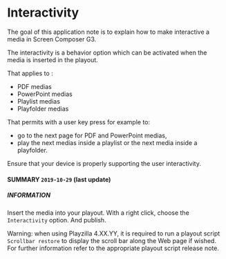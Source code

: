 # Interactivity

The goal of this application note is to explain how to make interactive a media in Screen Composer G3.

The interactivity is a behavior option which can be activated when the media is inserted in the playout. 

That applies to :

- PDF medias
- PowerPoint medias
- Playlist medias
- Playfolder medias 

That permits with a user key press for example to:
 
- go to the next page for PDF and PowerPoint medias, 
- play the next medias inside a playlist or the next media inside a playfolder.
  
Ensure that your device is properly supporting the user interactivity.

#### **SUMMARY** `2019-10-29` (last update)

##### **INFORMATION**
Insert the media into your playout. With a right click, choose the ```Interactivity``` option. And publish.

Warning: when using Playzilla 4.XX.YY, it is required to run a playout script `Scrollbar restore` to display the scroll bar along the Web page if wished. For further information refer to the appropriate playout script release note.
